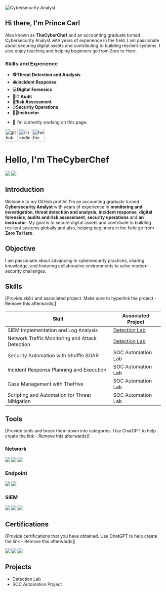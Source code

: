 ![Cybersecurity Analyst](https://pbs.twimg.com/profile_banners/1121520504/1737404203/600x200)

## Hi there, I'm Prince Carl
Also known as **TheCyberChef** and an accounting graduate turned Cybersecurity Analyst with years of experience in the field. I am passionate about securing digital assets and contributing to building resilient systems. I also enjoy teaching and helping beginners go from Zero to Hero.

### Skills and Experience
* 🕵️**Threat Detection and Analysis**
* 🚑**Incident Response**
* 💻**Digital Forensics**
* 🏺**IT Audit**
* 🧤**Risk Assessment**
* ⏰**Security Operations**
* 👨‍🏫**Instructor**


- 🔭 I’m currently working on this page. 


[<img src='https://cdn.jsdelivr.net/npm/simple-icons@3.0.1/icons/github.svg' alt='github' height='40'>](https://github.com/IamTheCyberChef)  [<img src='https://cdn.jsdelivr.net/npm/simple-icons@3.0.1/icons/linkedin.svg' alt='linkedin' height='40'>](https://www.linkedin.com/in/PrinceCarlTuffourFrimpong/)  [<img src='https://cdn.jsdelivr.net/npm/simple-icons@3.0.1/icons/twitter.svg' alt='twitter' height='40'>](https://twitter.com/IamTheCyberChef)  






# Hello, I'm TheCyberChef
<a href="https://x.com/IamTheCyberChef/"><img src="https://img.shields.io/badge/-X-1DA1F2?&style=for-the-badge&logo=twitter&logoColor=white" /></a>   <a href="https://www.linkedin.com/in/prince-carl-tuffour-frimpong-412b68149/"><img src="https://img.shields.io/badge/-LinkedIn-0072b1?&style=for-the-badge&logo=linkedin&logoColor=white" /></a> 

## Introduction

Welcome to my GitHub profile! I'm an accounting graduate turned **Cybersecurity Analyst** with years of experience in **monitoring and investigation**, **threat detection and analysis**, **incident response**, **digital forensics**, **audits and risk assessment**, **security operations** and **an instructor**. My goal is to secure digital assets and contribute to building resilient systems globally and also, helping beginners in the field go from **Zero To Hero**.

## Objective

I am passionate about advancing in cybersecurity practices, sharing knowledge, and fostering collaborative environments to solve modern security challenges.

## Skills
[Provide skills and associated project. Make sure to hyperlink the project - Remove this afterwards]]

| Skill                                         | Associated Project         |
|-----------------------------------------------|----------------------------|
| SIEM Implementation and Log Analysis          | <a href="https://google.com">Detection Lab</a>|
| Network Traffic Monitoring and Attack Detection | <a href="https://google.com">Detection Lab</a>|
| Security Automation with Shuffle SOAR         | SOC Automation Lab|
| Incident Response Planning and Execution      | SOC Automation Lab|
| Case Management with TheHive                  | SOC Automation Lab|
| Scripting and Automation for Threat Mitigation | SOC Automation Lab|

## Tools
[Provide tools and break them down into categories. Use ChatGPT to help create the link - Remove this afterwards]]

### Network
<div>
    <img src="https://img.shields.io/badge/-Wireshark-1679A7?&style=for-the-badge&logo=Wireshark&logoColor=white" />
    <img src="https://img.shields.io/badge/-Suricata-EF3B2D?&style=for-the-badge&logo=Suricata&logoColor=white" />
    <img src="https://img.shields.io/badge/-Zeek-777BB4?&style=for-the-badge&logo=Zeek&logoColor=white" />
</div>

### Endpoint
<div>
    <img src="https://img.shields.io/badge/-Microsoft_Defender_for_Endpoint-00A4EF?&style=for-the-badge&logo=Microsoft&logoColor=white" />
    <img src="https://img.shields.io/badge/-Velociraptor-4B275F?&style=for-the-badge&logo=Velociraptor&logoColor=white" />
</div>

### SIEM
<div>
    <img src="https://img.shields.io/badge/-Microsoft_Sentinel-0078D4?&style=for-the-badge&logo=Microsoft&logoColor=white" />
    <img src="https://img.shields.io/badge/-Splunk-000000?&style=for-the-badge&logo=Splunk&logoColor=white" />
    <img src="https://img.shields.io/badge/-Elastic-005571?&style=for-the-badge&logo=Elastic&logoColor=white" />
</div>

## Certifications
[Provide certifications that you have obtained. Use ChatGPT to help create the link - Remove this afterwards]]
<div>

<img src="https://img.shields.io/badge/-CySA%2B-4D4D4D?&style=for-the-badge&logo=CompTIA&logoColor=white" />
<img src="https://img.shields.io/badge/-Security%2B-FF0000?&style=for-the-badge&logo=CompTIA&logoColor=white" />
<img src="https://img.shields.io/badge/-Network%2B-007ACC?&style=for-the-badge&logo=CompTIA&logoColor=white" />

## Projects
- Detection Lab
- SOC Automation Project
